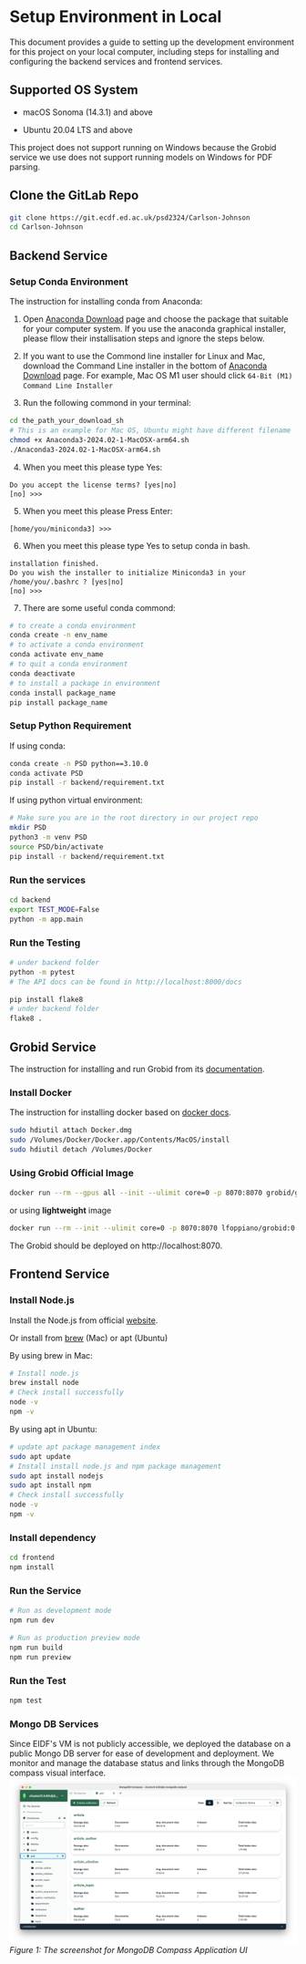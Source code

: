 # Setup Environment in Local
This document provides a guide to setting up the development environment for this project on your local computer, including steps for installing and configuring the backend services and frontend services.

## Supported OS System

- macOS Sonoma (14.3.1) and above

- Ubuntu 20.04 LTS and above


This project does not support running on Windows because the Grobid service we use does not support running models on Windows for PDF parsing.

## Clone the GitLab Repo

``` bash
git clone https://git.ecdf.ed.ac.uk/psd2324/Carlson-Johnson
cd Carlson-Johnson
```


## Backend Service

### Setup Conda Environment

The instruction for installing conda from Anaconda:  

1. Open [Anaconda Download](https://www.anaconda.com/download) page and choose the package that suitable for your computer system. If you use the anaconda graphical installer, please fllow their installisation steps and ignore the steps below.

2. If you want to use the Commond line installer for Linux and Mac, download the Command Line installer in the bottom of [Anaconda Download](https://www.anaconda.com/download) page. For example, Mac OS M1 user should click `64-Bit (M1) Command Line Installer`

3. Run the following commond in your terminal:
```bash
cd the_path_your_download_sh
# This is an example for Mac OS, Ubuntu might have different filename
chmod +x Anaconda3-2024.02-1-MacOSX-arm64.sh
./Anaconda3-2024.02-1-MacOSX-arm64.sh
```

4. When you meet this please type Yes:
```text
Do you accept the license terms? [yes|no]
[no] >>>
```

5. When you meet this please Press Enter:
```text
[home/you/miniconda3] >>>
```

6. When you meet this please type Yes to setup conda in bash.
```text
installation finished.
Do you wish the installer to initialize Miniconda3 in your /home/you/.bashrc ? [yes|no]
[no] >>>
```

7. There are some useful conda commond:
```bash
# to create a conda environment
conda create -n env_name
# to activate a conda environment
conda activate env_name
# to quit a conda environment
conda deactivate
# to install a package in environment
conda install package_name
pip install package_name
```

### Setup Python Requirement
If using conda:
```bash
conda create -n PSD python==3.10.0
conda activate PSD
pip install -r backend/requirement.txt
```
If using python virtual environment:
```bash
# Make sure you are in the root directory in our project repo
mkdir PSD
python3 -m venv PSD
source PSD/bin/activate
pip install -r backend/requirement.txt
```

### Run the services
```bash
cd backend
export TEST_MODE=False
python -m app.main
```

### Run the Testing
```bash
# under backend folder
python -m pytest
# The API docs can be found in http://localhost:8000/docs
```
```bash
pip install flake8
# under backend folder
flake8 .
```

## Grobid Service

The instruction for installing and run Grobid from its [documentation](https://grobid.readthedocs.io/en/latest/Run-Grobid/).  

### Install Docker
The instruction for installing docker based on [docker docs](https://docs.docker.com/desktop/install/mac-install/).
```bash
sudo hdiutil attach Docker.dmg
sudo /Volumes/Docker/Docker.app/Contents/MacOS/install
sudo hdiutil detach /Volumes/Docker
```

### Using Grobid Official Image

```bash
docker run --rm --gpus all --init --ulimit core=0 -p 8070:8070 grobid/grobid:0.8.0
```

or using **lightweight** image

```bash
docker run --rm --init --ulimit core=0 -p 8070:8070 lfoppiano/grobid:0.8.0
```
The Grobid should be deployed on http://localhost:8070.

## Frontend Service

### Install Node.js
Install the Node.js from official [website](https://nodejs.org/en/download).

Or install from [brew](https://brew.sh) (Mac) or apt (Ubuntu)

By using brew in Mac:
```bash
# Install node.js
brew install node
# Check install successfully
node -v
npm -v
```

By using apt in Ubuntu:
```bash
# update apt package management index
sudo apt update
# Install install node.js and npm package management
sudo apt install nodejs
sudo apt install npm
# Check install successfully
node -v
npm -v
```

### Install dependency

```bash
cd frontend
npm install
```

### Run the Service
```bash
# Run as development mode
npm run dev
```

```bash
# Run as production preview mode
npm run build
npm run preview
```

### Run the Test
```bash
npm test
```

### Mongo DB Services
Since EIDF's VM is not publicly accessible, we deployed the database on a public Mongo DB server for ease of development and deployment. We monitor and manage the database status and links through the MongoDB compass visual interface.
![MongoDB Compass](../Image/MongoDB.png)
*Figure 1: The screenshot for MongoDB Compass Application UI*
